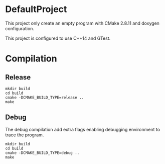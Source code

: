 # DefaultProject

This project only create an empty program with CMake 2.8.11 and doxygen
configuration.

This project is configured to use C++14 and GTest.

# Compilation

## Release

```shell
mkdir build
cd build
cmake -DCMAKE_BUILD_TYPE=release ..
make
```

## Debug

The debug compilation add extra flags enabling debugging environment to trace
the program.

```shell
mkdir build
cd build
cmake -DCMAKE_BUILD_TYPE=debug ..
make
```
